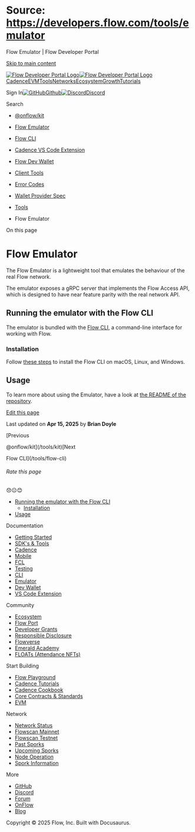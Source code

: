 # Source: https://developers.flow.com/tools/emulator

Flow Emulator | Flow Developer Portal



[Skip to main content](#__docusaurus_skipToContent_fallback)

[![Flow Developer Portal Logo](/img/flow-docs-logo-dark.png)![Flow Developer Portal Logo](/img/flow-docs-logo-light.png)](/)[Cadence](/build/flow)[EVM](/evm/about)[Tools](/tools/kit)[Networks](/networks/flow-networks)[Ecosystem](/ecosystem)[Growth](/growth)[Tutorials](/tutorials)

Sign In[![GitHub]()Github](https://github.com/onflow)[![Discord]()Discord](https://discord.gg/flow)

Search

* [@onflow/kit](/tools/kit)
* [Flow Emulator](/tools/emulator)
* [Flow CLI](/tools/flow-cli)
* [Cadence VS Code Extension](/tools/vscode-extension)
* [Flow Dev Wallet](/tools/flow-dev-wallet)
* [Client Tools](/tools/clients)
* [Error Codes](/tools/error-codes)
* [Wallet Provider Spec](/tools/wallet-provider-spec)
* [Tools](/tools)

* Flow Emulator

On this page

# Flow Emulator

The Flow Emulator is a lightweight tool that emulates the behaviour of the real Flow network.

The emulator exposes a gRPC server that implements the Flow Access API,
which is designed to have near feature parity with the real network API.

## Running the emulator with the Flow CLI[​](#running-the-emulator-with-the-flow-cli "Direct link to Running the emulator with the Flow CLI")

The emulator is bundled with the [Flow CLI](/tools/flow-cli), a command-line interface for working with Flow.

### Installation[​](#installation "Direct link to Installation")

Follow [these steps](/tools/flow-cli/install) to install the Flow CLI on macOS, Linux, and Windows.

## Usage[​](#usage "Direct link to Usage")

To learn more about using the Emulator,
have a look at [the README of the repository](https://github.com/onflow/flow-emulator/#starting-the-server).

[Edit this page](https://github.com/onflow/docs/tree/main/docs/tools/emulator/index.md)

Last updated on **Apr 15, 2025** by **Brian Doyle**

[Previous

@onflow/kit](/tools/kit)[Next

Flow CLI](/tools/flow-cli)

###### Rate this page

😞😐😊

* [Running the emulator with the Flow CLI](#running-the-emulator-with-the-flow-cli)
  + [Installation](#installation)
* [Usage](#usage)

Documentation

* [Getting Started](/build/getting-started/contract-interaction)
* [SDK's & Tools](/tools)
* [Cadence](https://cadence-lang.org/docs/)
* [Mobile](/build/guides/mobile/overview)
* [FCL](/tools/clients/fcl-js)
* [Testing](/build/smart-contracts/testing)
* [CLI](/tools/flow-cli)
* [Emulator](/tools/emulator)
* [Dev Wallet](https://github.com/onflow/fcl-dev-wallet)
* [VS Code Extension](/tools/vscode-extension)

Community

* [Ecosystem](/ecosystem)
* [Flow Port](https://port.onflow.org/)
* [Developer Grants](https://github.com/onflow/developer-grants)
* [Responsible Disclosure](https://flow.com/flow-responsible-disclosure)
* [Flowverse](https://www.flowverse.co/)
* [Emerald Academy](https://academy.ecdao.org/)
* [FLOATs (Attendance NFTs)](https://floats.city/)

Start Building

* [Flow Playground](https://play.flow.com/)
* [Cadence Tutorials](https://cadence-lang.org/docs/tutorial/first-steps)
* [Cadence Cookbook](https://open-cadence.onflow.org)
* [Core Contracts & Standards](/build/core-contracts)
* [EVM](/evm/about)

Network

* [Network Status](https://status.onflow.org/)
* [Flowscan Mainnet](https://flowscan.io/)
* [Flowscan Testnet](https://testnet.flowscan.io/)
* [Past Sporks](/networks/node-ops/node-operation/past-upgrades)
* [Upcoming Sporks](/networks/node-ops/node-operation/upcoming-sporks)
* [Node Operation](/networks/node-ops)
* [Spork Information](/networks/node-ops/node-operation/spork)

More

* [GitHub](https://github.com/onflow)
* [Discord](https://discord.gg/flow)
* [Forum](https://forum.onflow.org/)
* [OnFlow](https://onflow.org/)
* [Blog](https://flow.com/blog)

Copyright © 2025 Flow, Inc. Built with Docusaurus.